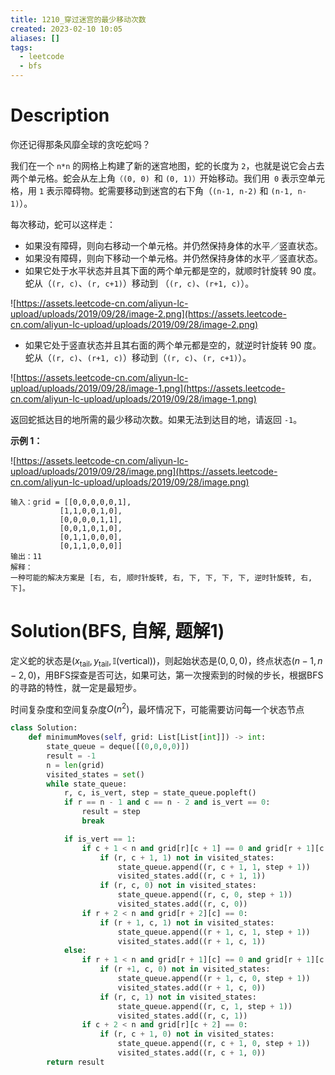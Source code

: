 ```yaml
---
title: 1210_穿过迷宫的最少移动次数
created: 2023-02-10 10:05
aliases: []
tags:
  - leetcode 
  - bfs
---
```


# Description

你还记得那条风靡全球的贪吃蛇吗？

我们在一个 `n*n` 的网格上构建了新的迷宫地图，蛇的长度为 `2`，也就是说它会占去两个单元格。蛇会从左上角`（(0, 0) `和 `(0, 1)）`开始移动。我们用` 0` 表示空单元格，用 `1` 表示障碍物。蛇需要移动到迷宫的右下角（`(n-1, n-2)` 和 `(n-1, n-1)`）。

每次移动，蛇可以这样走：

* 如果没有障碍，则向右移动一个单元格。并仍然保持身体的水平／竖直状态。
* 如果没有障碍，则向下移动一个单元格。并仍然保持身体的水平／竖直状态。
* 如果它处于水平状态并且其下面的两个单元都是空的，就顺时针旋转 90 度。蛇从（`(r, c)`、`(r, c+1)`）移动到 （`(r, c)`、`(r+1, c)`）。

![https://assets.leetcode-cn.com/aliyun-lc-upload/uploads/2019/09/28/image-2.png](https://assets.leetcode-cn.com/aliyun-lc-upload/uploads/2019/09/28/image-2.png)

* 如果它处于竖直状态并且其右面的两个单元都是空的，就逆时针旋转 90 度。蛇从（`(r, c)`、`(r+1, c)`）移动到（`(r, c)`、`(r, c+1)`）。

![https://assets.leetcode-cn.com/aliyun-lc-upload/uploads/2019/09/28/image-1.png](https://assets.leetcode-cn.com/aliyun-lc-upload/uploads/2019/09/28/image-1.png)

返回蛇抵达目的地所需的最少移动次数。如果无法到达目的地，请返回 `-1`。

**示例 1：**

![https://assets.leetcode-cn.com/aliyun-lc-upload/uploads/2019/09/28/image.png](https://assets.leetcode-cn.com/aliyun-lc-upload/uploads/2019/09/28/image.png)

```
输入：grid = [[0,0,0,0,0,1],
		   [1,1,0,0,1,0],
		   [0,0,0,0,1,1],
		   [0,0,1,0,1,0],
		   [0,1,1,0,0,0],
		   [0,1,1,0,0,0]]
输出：11
解释：
一种可能的解决方案是 [右, 右, 顺时针旋转, 右, 下, 下, 下, 下, 逆时针旋转, 右, 下]。
```

# Solution(BFS, 自解, 题解1)

定义蛇的状态是$(x_{\text{tail}}, y_{\text{tail}}, \mathbb{I}(\text{vertical}) )$，则起始状态是$(0,0,0)$，终点状态$(n - 1, n - 2, 0)$，用BFS探查是否可达，如果可达，第一次搜索到的时候的步长，根据BFS的寻路的特性，就一定是最短步。

时间复杂度和空间复杂度$O(n^2)$，最坏情况下，可能需要访问每一个状态节点


```python
class Solution:
    def minimumMoves(self, grid: List[List[int]]) -> int:
        state_queue = deque([(0,0,0,0)])
        result = -1
        n = len(grid)
        visited_states = set()
        while state_queue:
            r, c, is_vert, step = state_queue.popleft()
            if r == n - 1 and c == n - 2 and is_vert == 0:
                result = step
                break

            if is_vert == 1:
                if c + 1 < n and grid[r][c + 1] == 0 and grid[r + 1][c + 1] == 0:
                    if (r, c + 1, 1) not in visited_states:
                        state_queue.append((r, c + 1, 1, step + 1))
                        visited_states.add((r, c + 1, 1))
                    if (r, c, 0) not in visited_states:
                        state_queue.append((r, c, 0, step + 1))
                        visited_states.add((r, c, 0))
                if r + 2 < n and grid[r + 2][c] == 0:
                    if (r + 1, c, 1) not in visited_states:
                        state_queue.append((r + 1, c, 1, step + 1))
                        visited_states.add((r + 1, c, 1))
            else:
                if r + 1 < n and grid[r + 1][c] == 0 and grid[r + 1][c + 1] == 0:
                    if (r +1, c, 0) not in visited_states:
                        state_queue.append((r + 1, c, 0, step + 1))
                        visited_states.add((r + 1, c, 0))
                    if (r, c, 1) not in visited_states:
                        state_queue.append((r, c, 1, step + 1))
                        visited_states.add((r, c, 1))
                if c + 2 < n and grid[r][c + 2] == 0:
                    if (r, c + 1, 0) not in visited_states:
                        state_queue.append((r, c + 1, 0, step + 1))
                        visited_states.add((r, c + 1, 0))
        return result
```
